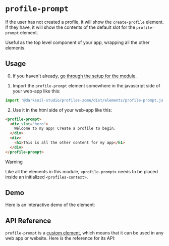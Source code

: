 # `profile-prompt`

If the user has not created a profile, it will show the `create-profile` element. If they have, it will show the contents of the default slot for the `profile-prompt` element.

Useful as the top level component of your app, wrapping all the other elements.

## Usage

0. If you haven't already, [go through the setup for the module](/setup).

1. Import the `profile-prompt` element somewhere in the javascript side of your web-app like this:

```js
import '@darksoil-studio/profiles-zome/dist/elements/profile-prompt.js'
```

2. Use it in the html side of your web-app like this:

```html
<profile-prompt>
  <div slot="hero">
    Welcome to my app! Create a profile to begin.
  </div>
  <div>
    <h1>This is all the other content for my app</h1>
  </div>
</profile-prompt>
```

> [!WARNING]
> Like all the elements in this module, `<profile-prompt>` needs to be placed inside an initialized `<profiles-context>`.

## Demo

Here is an interactive demo of the element:

<element-demo>
</element-demo>

<script setup>
import { onMounted } from 'vue'
import {
  ProfilesZomeMock,
  demoProfiles,
} from "../../ui/src/mocks.ts";
import { ProfilesStore } from "../../ui/src/profiles-store.ts";
import { ProfilesClient } from "../../ui/src/profiles-client.ts";
import { decodeHashFromBase64 } from '@holochain/client';
import { render, html } from 'lit';

onMounted(async () => {
  // Elements need to be imported on the client side, not the SSR side
  // Reference: https://vitepress.dev/guide/ssr-compat#importing-in-mounted-hook
  await import('@api-viewer/docs/lib/api-docs.js');
  await import('@api-viewer/demo/lib/api-demo.js');
  await import('../../ui/src/elements/profiles-context.ts');
  await import('../../ui/src/elements/profile-prompt.ts');

  const profiles = await demoProfiles();
  const mock = new ProfilesZomeMock(
    profiles,
    decodeHashFromBase64("uhCAk8OKb2hznzG023xxh_vR3Q7Y4IEOAo4B0QN7ZhbGYeww")
  );
  const client = new ProfilesClient(mock, "lobby");
  const store = new ProfilesStore(client);
    
  render(html`
    <profiles-context .store=${store}>
      <api-demo src="custom-elements.json" only="profile-prompt" exclude-knobs="store">
        <template data-element="profile-prompt" data-target="slot">
          <div slot="hero" style="margin-bottom: 24px; font-size: 24px">Welcome to my app! Create a profile to begin.</div>
          <div>This is where the content for the application should go.</div>
        </template>
      </api-demo>
    </profiles-context>
    `, document.querySelector('element-demo')
  );
});

</script>

## API Reference

`profile-prompt` is a [custom element](https://web.dev/articles/custom-elements-v1), which means that it can be used in any web app or website. Here is the reference for its API:

<api-docs src="custom-elements.json" only="profile-prompt">
</api-docs>
